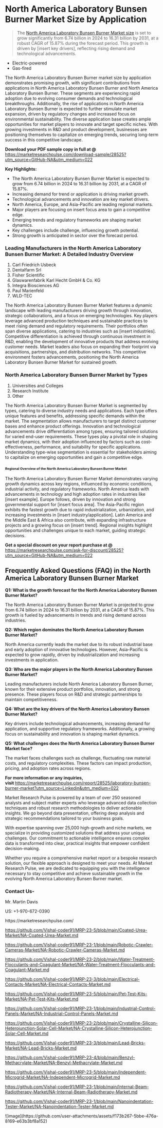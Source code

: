 <h1>North America Laboratory Bunsen Burner Market&nbsp;Size by Application</h1><blockquote><p>The <a href="https://marketresearchpulse.com/download-sample/28525?utm_source=GitHub-NA&amp;utm_medium=022">North America Laboratory Bunsen Burner Market size</a> is set to grow significantly from 6.74 billion in 2024 to 16.31 billion by 2031, at a robust CAGR of 15.87% during the forecast period. This growth is driven by [insert key drivers], reflecting rising demand and technological advancements.</p></blockquote><ul><li>Electric-powered<li> Gas-fired</li></ul><p>The North America Laboratory Bunsen Burner market size by application demonstrates promising growth, with significant contributions from applications in North America Laboratory Bunsen Burner and North America Laboratory Bunsen Burner. These segments are experiencing rapid adoption due to evolving consumer demands and technological breakthroughs. Additionally, the rise of applications in North America Laboratory Bunsen Burner is expected to further stimulate market expansion, driven by regulatory changes and increased focus on environmental sustainability. The diverse application base creates ample opportunities for market players to innovate and target specific niches. With growing investments in R&D and product development, businesses are positioning themselves to capitalize on emerging trends, securing long-term success in this competitive landscape.</p><p><strong>Download your PDF sample copy in full at @ </strong><a href="https://marketresearchpulse.com/download-sample/28525?utm_source=GitHub-NA&amp;utm_medium=022">https://marketresearchpulse.com/download-sample/28525?utm_source=GitHub-NA&amp;utm_medium=022</a></p><p><strong>Key Highlights: </strong></p><ul><li>The North America Laboratory Bunsen Burner Market is expected to grow from 6.74 billion in 2024 to 16.31 billion by 2031, at a CAGR of 15.87%.</li><li>Increasing demand for trend or application is driving market growth.</li><li>Technological advancements and innovation are key market drivers.</li><li>North America, Europe, and Asia-Pacific are leading regional markets.</li><li>Major players are focusing on insert focus area to gain a competitive edge.</li><li>Emerging trends and regulatory frameworks are shaping market dynamics.</li><li>Key challenges include challenge, influencing growth potential.</li><li>Strong growth is anticipated in sector over the forecast period.</li></ul><h3>Leading Manufacturers in the North America Laboratory Bunsen Burner Market: A Detailed Industry Overview</h3><ol><li>Carl Friedrich Usbeck</li><li>Dentalfarm Srl</li><li>Fisher Scientific</li><li>Glaswarenfabrik Karl Hecht GmbH & Co. KG</li><li>Integra Biosciences AG</li><li>Paul Marienfeld</li><li>WLD-TEC</li></ol><div class="flex max-w-full flex-col flex-grow"><div class="min-h-8 text-message flex w-full flex-col items-end gap-2 whitespace-normal break-words [.text-message+&amp;]:mt-5" dir="auto" data-message-author-role="assistant" data-message-id="fd8432e4-4910-450d-b182-61b7bfb0a01f" data-message-model-slug="gpt-4o"><div class="flex w-full flex-col gap-1 empty:hidden first:pt-[3px]"><div class="markdown prose w-full break-words dark:prose-invert light"><p>The North America Laboratory Bunsen Burner Market features a dynamic landscape with leading manufacturers driving growth through innovation, strategic collaborations, and a focus on emerging technologies. Key players leverage advanced production techniques and sustainable practices to meet rising demand and regulatory requirements. Their portfolios often span diverse applications, catering to industries such as [insert industries]. Competitive differentiation is achieved through continuous investment in R&amp;D, enabling the development of innovative products that address evolving customer needs. Market leaders also focus on expanding their footprint via acquisitions, partnerships, and distribution networks. This competitive environment fosters advancements, positioning the North America Laboratory Bunsen Burner Market for sustained growth.</p></div></div></div></div><h3>North America Laboratory Bunsen Burner Market by Types</h3><ol><li>Universities and Colleges<li> Research Institute<li> Other</li></ol><div class="flex max-w-full flex-col flex-grow"><div class="min-h-8 text-message flex w-full flex-col items-end gap-2 whitespace-normal break-words [.text-message+&amp;]:mt-5" dir="auto" data-message-author-role="assistant" data-message-id="084470be-0bb7-4664-bddf-5156b4f41249" data-message-model-slug="gpt-4o-mini"><div class="flex w-full flex-col gap-1 empty:hidden first:pt-[3px]"><div class="markdown prose w-full break-words dark:prose-invert light"><p>The North America Laboratory Bunsen Burner Market is segmented by types, catering to diverse industry needs and applications. Each type offers unique features and benefits, addressing specific demands within the market. The segmentation allows manufacturers to target distinct customer bases and enhance product offerings. Innovation and technological advancements drive differentiation among types, ensuring tailored solutions for varied end-user requirements. These types play a pivotal role in shaping market dynamics, with their adoption influenced by factors such as cost-effectiveness, performance, and suitability for specific applications. Understanding type-wise segmentation is essential for stakeholders aiming to capitalize on emerging opportunities and gain a competitive edge.</p></div></div></div></div><h3><span style="font-size: 11px;">Regional Overview of the North America Laboratory Bunsen Burner Market</span></h3><div class="flex max-w-full flex-col flex-grow"><div class="min-h-8 text-message flex w-full flex-col items-end gap-2 whitespace-normal break-words [.text-message+&amp;]:mt-5" dir="auto" data-message-author-role="assistant" data-message-id="e9038762-ce64-4e30-91c9-9bd413514231" data-message-model-slug="gpt-4o-mini"><div class="flex w-full flex-col gap-1 empty:hidden first:pt-[3px]"><div class="markdown prose w-full break-words dark:prose-invert light"><p>The North America Laboratory Bunsen Burner Market demonstrates varying growth dynamics across key regions, influenced by economic conditions, industrial activity, and regulatory frameworks. North America leads with advancements in technology and high adoption rates in industries like [insert example]. Europe follows, driven by innovation and strong governmental support for [insert focus area]. The Asia-Pacific region exhibits the fastest growth due to rapid industrialization, urbanization, and increasing investments in [insert industry/application]. Latin America and the Middle East &amp; Africa also contribute, with expanding infrastructure projects and a growing focus on [insert trend]. Regional insights highlight opportunities and challenges unique to each market, guiding strategic decisions.</p></div></div></div></div><p><strong>Get a special discount on your report purchase at @ </strong><a href="https://marketresearchpulse.com/ask-for-discount/28525?utm_source=GitHub-NA&amp;utm_medium=022">https://marketresearchpulse.com/ask-for-discount/28525?utm_source=GitHub-NA&amp;utm_medium=022</a></p><h2>Frequently Asked Questions (FAQ) in the North America Laboratory Bunsen Burner Market</h2><p><strong>Q1: What is the growth forecast for the North America Laboratory Bunsen Burner Market?</strong></p><p>The North America Laboratory Bunsen Burner Market is projected to grow from 6.74 billion in 2024 to 16.31 billion by 2031, at a CAGR of 15.87%. This growth is fueled by advancements in trends and rising demand across industries.</p><p><strong>Q2: Which region dominates the North America Laboratory Bunsen Burner Market?</strong></p><p>North America currently leads the market due to its robust industrial base and early adoption of innovative technologies. However, Asia-Pacific is expected to grow rapidly, driven by industrialization and increasing investments in application.</p><p><strong>Q3: Who are the major players in the North America Laboratory Bunsen Burner Market?</strong></p><p>Leading manufacturers include North America Laboratory Bunsen Burner, known for their extensive product portfolios, innovation, and strong presence. These players focus on R&amp;D and strategic partnerships to maintain competitiveness.</p><p><strong>Q4: What are the key drivers of the North America Laboratory Bunsen Burner Market?</strong></p><p>Key drivers include technological advancements, increasing demand for application, and supportive regulatory frameworks. Additionally, a growing focus on sustainability and innovation is shaping market dynamics.</p><p><strong>Q5: What challenges does the North America Laboratory Bunsen Burner Market face?</strong></p><p>The market faces challenges such as challenge, fluctuating raw material costs, and regulatory complexities. These factors can impact production, pricing, and adoption rates across regions.</p><p><strong>For more information or any inquiries, visit&nbsp;</strong><a href="https://marketresearchpulse.com/report/28525/laboratory-bunsen-burner-market?utm_source=Linkedin&utm_medium=022">https://marketresearchpulse.com/report/28525/laboratory-bunsen-burner-market?utm_source=Linkedin&utm_medium=022</a></p><p>Market Research Pulse is powered by a team of over 250 seasoned analysts and subject matter experts who leverage advanced data collection techniques and robust research methodologies to deliver actionable insights. We go beyond data presentation, offering deep analysis and strategic recommendations tailored to your business goals.</p><p>With expertise spanning over 25,000 high-growth and niche markets, we specialize in providing customized solutions that address your unique challenges. Our commitment to actionable intelligence ensures complex data is transformed into clear, practical insights that empower confident decision-making.</p><p>Whether you require a comprehensive market report or a bespoke research solution, our flexible approach is designed to meet your needs. At Market Research Pulse, we are dedicated to equipping you with the intelligence necessary to stay competitive and achieve sustainable growth in the evolving North America Laboratory Bunsen Burner market.</p><h3><strong>Contact Us-</strong></h3><p>Mr. Martin Davis</p><p>US: +1-970-672-0390</p><p>https://marketresearchpulse.com/</p><p><a href="https://github.com/Vishal-coder91/MRP-23-5/blob/main/Coated-Urea-Market/NA-Coated-Urea-Market.md">https://github.com/Vishal-coder91/MRP-23-5/blob/main/Coated-Urea-Market/NA-Coated-Urea-Market.md</a></p><p><a href="https://github.com/Vishal-coder91/MRP-23-1/blob/main/Robotic-Crawler-Cameras-Market/NA-Robotic-Crawler-Cameras-Market.md">https://github.com/Vishal-coder91/MRP-23-1/blob/main/Robotic-Crawler-Cameras-Market/NA-Robotic-Crawler-Cameras-Market.md</a></p><p><a href="https://github.com/Vishal-coder91/MRP-23-2/blob/main/Water-Treatment-Flocculants-and-Coagulant-Market/NA-Water-Treatment-Flocculants-and-Coagulant-Market.md">https://github.com/Vishal-coder91/MRP-23-2/blob/main/Water-Treatment-Flocculants-and-Coagulant-Market/NA-Water-Treatment-Flocculants-and-Coagulant-Market.md</a></p><p><a href="https://github.com/Vishal-coder91/MRP-23-3/blob/main/Electrical-Contacts-Market/NA-Electrical-Contacts-Market.md">https://github.com/Vishal-coder91/MRP-23-3/blob/main/Electrical-Contacts-Market/NA-Electrical-Contacts-Market.md</a></p><p><a href="https://github.com/Vishal-coder91/MRP-23-5/blob/main/Pet-Test-Kits-Market/NA-Pet-Test-Kits-Market.md">https://github.com/Vishal-coder91/MRP-23-5/blob/main/Pet-Test-Kits-Market/NA-Pet-Test-Kits-Market.md</a></p><p><a href="https://github.com/Vishal-coder91/MRP-23-1/blob/main/Industrial-Control-Panels-Market/NA-Industrial-Control-Panels-Market.md">https://github.com/Vishal-coder91/MRP-23-1/blob/main/Industrial-Control-Panels-Market/NA-Industrial-Control-Panels-Market.md</a></p><p><a href="https://github.com/Vishal-coder91/MRP-23-2/blob/main/Crystalline-Silicon-Heterojunction-Solar-Cell-Market/NA-Crystalline-Silicon-Heterojunction-Solar-Cell-Market.md">https://github.com/Vishal-coder91/MRP-23-2/blob/main/Crystalline-Silicon-Heterojunction-Solar-Cell-Market/NA-Crystalline-Silicon-Heterojunction-Solar-Cell-Market.md</a></p><p><a href="https://github.com/Vishal-coder91/MRP-23-3/blob/main/Lead-Bricks-Market/NA-Lead-Bricks-Market.md">https://github.com/Vishal-coder91/MRP-23-3/blob/main/Lead-Bricks-Market/NA-Lead-Bricks-Market.md</a></p><p><a href="https://github.com/Vishal-coder91/MRP-23-4/blob/main/Benzyl-Methacrylate-Market/NA-Benzyl-Methacrylate-Market.md">https://github.com/Vishal-coder91/MRP-23-4/blob/main/Benzyl-Methacrylate-Market/NA-Benzyl-Methacrylate-Market.md</a></p><p><a href="https://github.com/Vishal-coder91/MRP-23-5/blob/main/Independent-Microgrid-Market/NA-Independent-Microgrid-Market.md">https://github.com/Vishal-coder91/MRP-23-5/blob/main/Independent-Microgrid-Market/NA-Independent-Microgrid-Market.md</a></p><p><a href="https://github.com/Vishal-coder91/MRP-23-1/blob/main/Internal-Beam-Radiotherapy-Market/NA-Internal-Beam-Radiotherapy-Market.md">https://github.com/Vishal-coder91/MRP-23-1/blob/main/Internal-Beam-Radiotherapy-Market/NA-Internal-Beam-Radiotherapy-Market.md</a></p><p><a href="https://github.com/Vishal-coder91/MRP-23-1/blob/main/Nanoindentation-Tester-Market/NA-Nanoindentation-Tester-Market.md">https://github.com/Vishal-coder91/MRP-23-1/blob/main/Nanoindentation-Tester-Market/NA-Nanoindentation-Tester-Market.md</a></p>
![image](https://github.com/user-attachments/assets/f173b267-5bbe-476a-8169-e63b3bf8a152)
